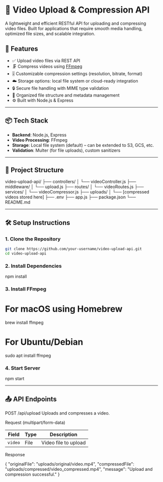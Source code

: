 # 🎥 Video Upload & Compression API

A lightweight and efficient RESTful API for uploading and compressing video files. Built for applications that require smooth media handling, optimized file sizes, and scalable integration.

## 🚀 Features

- ✅ Upload video files via REST API
- 🗜️ Compress videos using [FFmpeg](https://ffmpeg.org/)
- 🎚️ Customizable compression settings (resolution, bitrate, format)
- ☁️ Storage options: local file system or cloud-ready integration
- 🔒 Secure file handling with MIME type validation
- 📁 Organized file structure and metadata management
- ⚙️ Built with Node.js & Express

---

## 📦 Tech Stack

- **Backend**: Node.js, Express
- **Video Processing**: FFmpeg
- **Storage**: Local file system (default) – can be extended to S3, GCS, etc.
- **Validation**: Multer (for file uploads), custom sanitizers

---

## 📂 Project Structure
video-upload-api/
├── controllers/
│ └── videoController.js
├── middleware/
│ └── upload.js
├── routes/
│ └── videoRoutes.js
├── services/
│ └── videoCompressor.js
├── uploads/
│ └── [compressed videos stored here]
├── .env
├── app.js
├── package.json
└── README.md


---

## 🛠️ Setup Instructions

### 1. Clone the Repository

```bash
git clone https://github.com/your-username/video-upload-api.git
cd video-upload-api
```

### 2. Install Dependencies
npm install

### 3. Install FFmpeg
# For macOS using Homebrew
brew install ffmpeg

# For Ubuntu/Debian
sudo apt install ffmpeg

### 4. Start Server
npm start

---

## 📤 API Endpoints

POST /api/upload
Uploads and compresses a video.

Request (multipart/form-data)

| Field   | Type | Description          |
| ------- | ---- | -------------------- |
| `video` | File | Video file to upload |

Response

{
  "originalFile": "uploads/original/video.mp4",
  "compressedFile": "uploads/compressed/video_compressed.mp4",
  "message": "Upload and compression successful."
}





